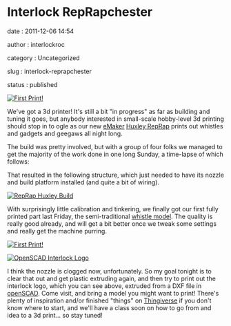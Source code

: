 Interlock RepRapchester
=======================

date
:   2011-12-06 14:54

author
:   interlockroc

category
:   Uncategorized

slug
:   interlock-reprapchester

status
:   published

[![First
Print!](http://farm8.staticflickr.com/7012/6445256807_7465000fd6_z.jpg)](http://www.flickr.com/photos/bert_m_b/6445256807/)

We've got a 3d printer! It's still a bit "in progress" as far as
building and tuning it goes, but anybody interested in small-scale
hobby-level 3d printing should stop in to ogle as our new
[eMaker](http://www.emakershop.com/) [Huxley
RepRap](http://reprap.org/wiki/Huxley) prints out whistles and gadgets
and geegaws all night long.

The build was pretty involved, but with a group of four folks we managed
to get the majority of the work done in one long Sunday, a time-lapse of
which follows:

That resulted in the following structure, which just needed to have its
nozzle and build platform installed (and quite a bit of wiring).

[![RepRap Huxley
Build](http://farm7.staticflickr.com/6230/6348815574_82a7a5964f_z.jpg)](http://www.flickr.com/photos/bert_m_b/6348815574/)

With surprisingly little calibration and tinkering, we finally got our
first fully printed part last Friday, the semi-traditional [whistle
model](http://www.thingiverse.com/thing:1046). The quality is really
good already, and will get a bit better once we tweak some settings and
really get the machine purring.

[![First
Print!](http://farm8.staticflickr.com/7012/6445256807_7465000fd6_z.jpg)](http://www.flickr.com/photos/bert_m_b/6445256807/)

[![OpenSCAD Interlock
Logo](http://farm8.staticflickr.com/7028/6460209489_bf5fb583ae_z.jpg)](http://www.flickr.com/photos/bert_m_b/6460209489/)

I think the nozzle is clogged now, unfortunately. So my goal tonight is
to clear that out and get plastic extruding again, and then try to print
out the interlock logo, which you can see above, extruded from a DXF
file in [openSCAD](http://www.openscad.org/). Come visit, and bring a
model you might want to print! There's plenty of inspiration and/or
finished "things" on [Thingiverse](http://www.thingiverse.com/) if you
don't know where to start, and we'll have a class soon on how to go from
and idea to a 3d print... so stay tuned!
